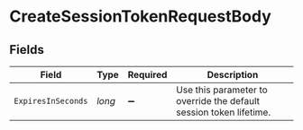 # CreateSessionTokenRequestBody


## Fields

| Field                                                              | Type                                                               | Required                                                           | Description                                                        |
| ------------------------------------------------------------------ | ------------------------------------------------------------------ | ------------------------------------------------------------------ | ------------------------------------------------------------------ |
| `ExpiresInSeconds`                                                 | *long*                                                             | :heavy_minus_sign:                                                 | Use this parameter to override the default session token lifetime. |